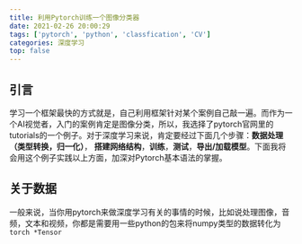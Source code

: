 ```yaml
---
title: 利用Pytorch训练一个图像分类器
date: 2021-02-26 20:00:29
tags: ['pytorch', 'python', 'classfication', 'CV']
categories: 深度学习
top: false
---
```


## 引言

学习一个框架最快的方式就是，自己利用框架针对某个案例自己敲一遍。而作为一个AI视觉者，入门的案例肯定是图像分类，所以，我选择了pytorch官网里的tutorials的一个例子。对于深度学习来说，肯定要经过下面几个步骤：**数据处理（类型转换，归一化）**， **搭建网络结构**，**训练**，**测试**，**导出/加载模型**。下面我将会用这个例子实践以上方面，加深对Pytorch基本语法的掌握。



 <!-- more -->

## 关于数据

一般来说，当你用pytorch来做深度学习有关的事情的时候，比如说处理图像，音频，文本和视频，你都是需要用一些python的包来将numpy类型的数据转化为`torch *Tensor`

